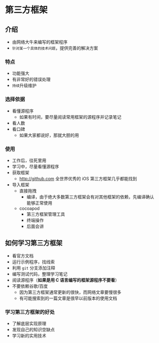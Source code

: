 # 第三方框架

## 介绍

* 由网络大牛来编写的框架程序
* `针对某一个具体的技术问题`，提供完善的解决方案

### 特点

* 功能强大
* 有非常好的错误处理
* `持续`升级维护

### 选择依据

* 看懂源程序
    * 如果有时间，要尽量阅读常用框架的源程序并记录笔记
* 看人数
* 看口碑
    * 如果大家都说好，那就大胆的用

### 使用

* 工作后，往死里用
* 学习中，尽量看懂源程序
* 获取框架
    * http://github.com 全世界优秀的 iOS 第三方框架几乎都能找到
* 导入框架
    * 直接拖拽
        * 编译，由于绝大多数第三方框架会有对其他框架的依赖，先编译确认能够正常使用
    * cocoapod
        * 第三方框架管理工具
        * 终端操作
        * 后面会讲

## 如何学习第三方框架

* 看官方文档
* 运行示例程序，找线索
* 利用 `git` 分支添加注释
* 编写测试代码，整理学习笔记
* 阅读源程序（**如果是用 C 语言编写的框架源程序不要看**）
* 不要依赖谷歌/百度
    * 因为第三方框架通常更新的很快，而网络文章要慢很多
    * 有可能搜索到的一篇文章是很早以前版本的使用文档

### 学习第三方框架的好处

* 了解底层实现原理
* 发现自己的知识空缺点
* 学习新的实用技术
